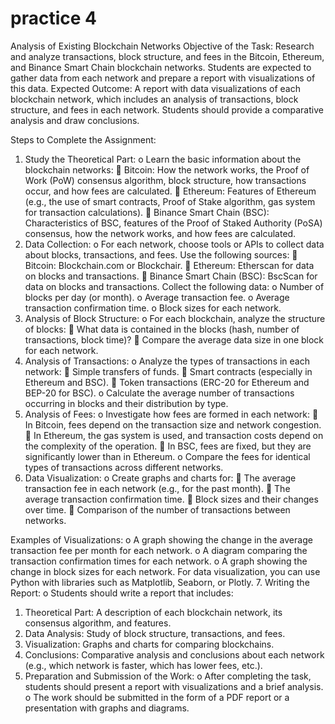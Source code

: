 
# practice 4
Analysis of Existing Blockchain Networks
Objective of the Task: Research and analyze transactions, block structure, and fees in the Bitcoin, Ethereum, and Binance Smart Chain blockchain networks. Students are expected to gather data from each network and prepare a report with visualizations of this data.
Expected Outcome: A report with data visualizations of each blockchain network, which includes an analysis of transactions, block structure, and fees in each network. Students should provide a comparative analysis and draw conclusions.

Steps to Complete the Assignment:
1.	Study the Theoretical Part:
    o	Learn the basic information about the blockchain networks:
        	Bitcoin: How the network works, the Proof of Work (PoW) consensus algorithm, block structure, how transactions occur, and how fees are calculated.
        	Ethereum: Features of Ethereum (e.g., the use of smart contracts, Proof of Stake algorithm, gas system for transaction calculations).
        	Binance Smart Chain (BSC): Characteristics of BSC, features of the Proof of Staked Authority (PoSA) consensus, how the network works, and how fees are calculated.
2.	Data Collection:
    o	For each network, choose tools or APIs to collect data about blocks, transactions, and fees. Use the following sources:
        	Bitcoin: Blockchain.com or Blockchair.
        	Ethereum: Etherscan for data on blocks and transactions.
        	Binance Smart Chain (BSC): BscScan for data on blocks and transactions.
Collect the following data:
o	Number of blocks per day (or month).
o	Average transaction fee.
o	Average transaction confirmation time.
o	Block sizes for each network.
3.	Analysis of Block Structure:
    o	For each blockchain, analyze the structure of blocks:
        	What data is contained in the blocks (hash, number of transactions, block time)?
        	Compare the average data size in one block for each network.
4.	Analysis of Transactions:
    o	Analyze the types of transactions in each network:
        	Simple transfers of funds.
        	Smart contracts (especially in Ethereum and BSC).
        	Token transactions (ERC-20 for Ethereum and BEP-20 for BSC).
    o	Calculate the average number of transactions occurring in blocks and their distribution by type.
5.	Analysis of Fees:
    o	Investigate how fees are formed in each network:
        	In Bitcoin, fees depend on the transaction size and network congestion.
        	In Ethereum, the gas system is used, and transaction costs depend on the complexity of the operation.
        	In BSC, fees are fixed, but they are significantly lower than in Ethereum.
    o	Compare the fees for identical types of transactions across different networks.
6.	Data Visualization:
    o	Create graphs and charts for:
    	The average transaction fee in each network (e.g., for the past month).
    	The average transaction confirmation time.
    	Block sizes and their changes over time.
    	Comparison of the number of transactions between networks.

Examples of Visualizations:
o	A graph showing the change in the average transaction fee per month for each network.
o	A diagram comparing the transaction confirmation times for each network.
o	A graph showing the change in block sizes for each network.
For data visualization, you can use Python with libraries such as Matplotlib, Seaborn, or Plotly.
7.	Writing the Report:
o	Students should write a report that includes:
1.	Theoretical Part: A description of each blockchain network, its consensus algorithm, and features.
2.	Data Analysis: Study of block structure, transactions, and fees.
3.	Visualization: Graphs and charts for comparing blockchains.
4.	Conclusions: Comparative analysis and conclusions about each network (e.g., which network is faster, which has lower fees, etc.).
8.	Preparation and Submission of the Work:
o	After completing the task, students should present a report with visualizations and a brief analysis.
o	The work should be submitted in the form of a PDF report or a presentation with graphs and diagrams.
